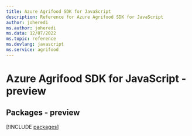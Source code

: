 ```yaml
---
title: Azure Agrifood SDK for JavaScript
description: Reference for Azure Agrifood SDK for JavaScript
author: joheredi
ms.author: joheredi
ms.data: 12/07/2022
ms.topic: reference
ms.devlang: javascript
ms.service: agrifood
---
```

# Azure Agrifood SDK for JavaScript - preview
## Packages - preview
[!INCLUDE [packages](agrifood-index.md)]